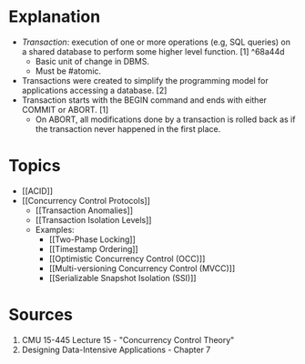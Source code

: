 # Explanation
- *Transaction*: execution of one or more operations (e.g, SQL queries) on a shared database to perform some higher level function. [1] ^68a44d
	- Basic unit of change in DBMS.
	- Must be #atomic.
- Transactions were created to simplify the programming model for applications accessing a database. [2]
- Transaction starts with the BEGIN command and ends with either COMMIT or ABORT. [1]
	- On ABORT, all modifications done by a transaction is rolled back as if the transaction never happened in the first place.

# Topics
- [[ACID]]
- [[Concurrency Control Protocols]]
	- [[Transaction Anomalies]]
	- [[Transaction Isolation Levels]]
	- Examples:
		- [[Two-Phase Locking]]
		- [[Timestamp Ordering]]
		- [[Optimistic Concurrency Control (OCC)]]
		- [[Multi-versioning Concurrency Control (MVCC)]]
		- [[Serializable Snapshot Isolation (SSI)]]

# Sources
1. CMU 15-445 Lecture 15 - "Concurrency Control Theory"
2. Designing Data-Intensive Applications - Chapter 7
